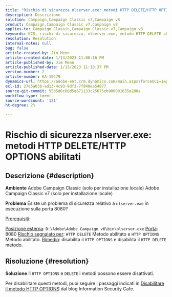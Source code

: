 ```yaml
---
title: "Rischio di sicurezza nlserver.exe: metodi HTTP DELETE/HTTP OPTIONS abilitati"
description: Descrizione
solution: Campaign,Campaign Classic v7,Campaign v8
product: Campaign,Campaign Classic v7,Campaign v8
applies-to: Campaign Classic,Campaign Classic v7,Campaign v8
keywords: KCS, rischi di sicurezza, nlserver.exe, metodo HTTP DELETE abilitato, metodo HTTP OPTIONS abilitato, domande frequenti, ACC, Adobe Campaign Classic, Adobe Campaign Classic v7
resolution: Resolution
internal-notes: null
bug: false
article-created-by: Jim Menn
article-created-date: 1/13/2023 11:00:16 PM
article-published-by: Jim Menn
article-published-date: 1/13/2023 11:18:37 PM
version-number: 2
article-number: KA-19479
dynamics-url: https://adobe-ent.crm.dynamics.com/main.aspx?forceUCI=1&pagetype=entityrecord&etn=knowledgearticle&id=c276e805-9693-ed11-aad1-6045bd0065f9
exl-id: 27e5a03b-ad13-4c93-9df2-7f840ea54877
source-git-commit: 55b5d0c08d5e671133c25675cb980001635a280a
workflow-type: tm+mt
source-wordcount: '121'
ht-degree: 2%

---
```


# Rischio di sicurezza nlserver.exe: metodi HTTP DELETE/HTTP OPTIONS abilitati

## Descrizione {#description}


<b>Ambiente</b>
Adobe Campaign Classic (solo per installazione locale) Adobe Campaign Classic v7 (solo per installazione locale)

<b>Problema</b>
Esiste un problema di sicurezza relativo a `nlserver.exe` in esecuzione sulla porta 8080?

<u>Prerequisiti</u>:

<u>Posizione esterna</u>: `D:\Adobe\Adobe Campaign v6\bin\nlserver.exe`
<u>Porta</u>: 8080
<u>Rischio segnalato per</u>: `HTTP DELETE` Metodo abilitato e `HTTP OPTIONS` Metodo abilitato.
<u>Rimedio</u>: disabilita il `HTTP OPTIONS` e disabilita il `HTTP DELETE` metodo.


## Risoluzione {#resolution}


<b>Soluzione</b>
Il `HTTP OPTIONS` e `DELETE` i metodi possono essere disattivati.

Per disabilitare questi metodi, puoi seguire i passaggi indicati in [Disabilitare il metodo HTTP OPTIONS](https://protonts.wordpress.com/2013/08/15/how-to-disable-http-options-method/) dal blog Information Security Cafe.
